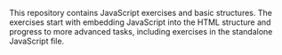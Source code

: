 This repository contains JavaScript exercises and basic structures. The exercises start with embedding JavaScript into the HTML structure and progress to more advanced tasks, including exercises in the standalone JavaScript file.


